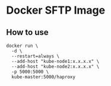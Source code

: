 # Docker SFTP Image

## How to use

```
docker run \
  -d \
  --restart=always \
  --add-host "kube-node1:x.x.x.x" \
  --add-host "kube-node2:x.x.x.x" \
  -p 5000:5000 \
  kube-master:5000/haproxy
```
